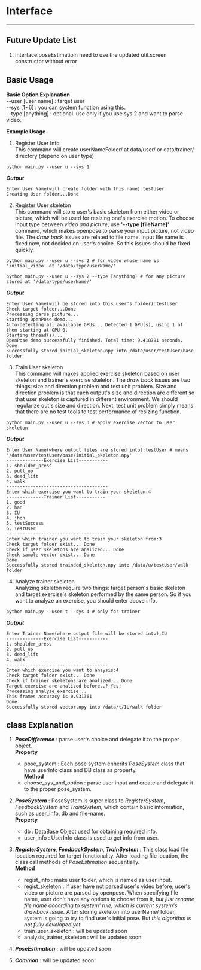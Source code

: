 # Interface
---
## Future Update List
1. interface.poseEstimatioin need to use the updated util.screen constructor without error  

## Basic Usage  

**Basic Option Explanation**  
--user [user name] : target user  
--sys [1~6] : you can system function using this.  
--type [anything] : optional. use only if you use sys 2 and want to parse video.  

**Example Usage**
1. Register User Info  
This command will create userNameFolder/ at data/user/ or data/trainer/ directory (depend on user type)
````
python main.py --user u --sys 1
````
***Output***   
````
Enter User Name(will create folder with this name):testUser
Creating User folder...Done
````

2. Register User skeleton  
This command will store user's basic skeleton from either video or picture, which will be used for resizing one's exercise motion. To choose input type between *video and picture*, use **'--type [fileName]'** command, which makes openpose to parse your input picture, not video file. The *draw back* issues are related to file name. Input file name is fixed now, not decided on user's choice. So this issues should be fixed quickly.  
````
python main.py --user u --sys 2 # for video whose name is 'initial_video' at '/data/type/userName/'
````

````
python main.py --user u --sys 2 --type [anything] # for any picture stored at '/data/type/userName/'
````

***Output***  
````
Enter User Name(wiil be stored into this user's folder):testUser
Check target folder...Done
Processing parse_picture...
Starting OpenPose demo...
Auto-detecting all available GPUs... Detected 1 GPU(s), using 1 of them starting at GPU 0.
Starting thread(s)...
OpenPose demo successfully finished. Total time: 9.418791 seconds.
Done
Successfully stored initial_skeleton.npy into /data/user/testUser/base folder
````

3. Train User skeleton  
This command will makes applied exercise skeleton based on user skeleton and trainer's exercise skeleton. The *draw back* issues are two things: size and direction problem and test unit problem. Size and direction problem is that each output's size and direction are different so that user skeleton is captured in different environment. We should regularize out's size and direction. Next, test unit problem simply means that there are no test tools to test performance of resizing function.  
````
python main.py --user u --sys 3 # apply exercise vector to user skeleton
````  
***Output***  
````
Enter User Name(where output files are stored into):testUser # means '/data/user/testUser/base/initial_skeleton.npy'
--------------Exercise List-----------
1. shoulder_press
2. pull_up
3. dead_lift
4. walk
--------------------------------------
Enter which exercise you want to train your skeleton:4
--------------Trainer List-----------
1. good
2. han
3. IU
4. jhon
5. testSuccess
6. TestUser
--------------------------------------
Enter which trainer you want to train your skeleton from:3
Check target folder exist... Done
Check if user skeletons are analized... Done
Check sample vector exist... Done
Done
Successfully stored trainded_skeleton.npy into /data/u/testUser/walk folder
````

4. Analyze trainer skeleton  
Analyzing skeleton require two things: target person's basic skeleton and target exercise's skeleton performed by the same person. So if you want to analyze an exercise, you should enter above info.  
````
python main.py --user t --sys 4 # only for trainer
````  
***Output***
````
Enter Trainer Name(where output file will be stored into):IU
--------------Exercise List-----------
1. shoulder_press
2. pull_up
3. dead_lift
4. walk
--------------------------------------
Enter which exercise you want to anaysis:4
Check target folder exist... Done
Check if trainer skeletons are analized... Done
Target exercise are analized before..? Yes!
Processing analyze_exercise...
This frames accuracy is 0.931361
Done
Successfully stored vector.npy into /data/t/IU/walk folder
````  
## class Explanation  
1. ***PoseDifference*** : parse user's choice and delegate it to the proper object.  
  **Property**  
   * pose_system : Each pose system enherits *PoseSystem* class that have userInfo class and DB class as property.  
  **Method**  
   * choose_sys_and_option : parse user input and create and delegate it to the proper pose_system.  

2. ***PoseSystem*** : PoseSystem is super class to *RegisterSystem*, *FeedbackSystem* and *TrainSystem*, which contain basic information, such as user_info, db and file-name.  
  **Property**  
   * db : DataBase Object used for obtaining required info.  
   * user_info : UserInfo class is used to get info from user.  

3. ***RegisterSystem***, ***FeedbackSystem***, ***TrainSystem*** :  This class load file location required for target functionality. After loading file location, the class call methods of *PoseEstimation* sequentially.  
  **Method**  
   * regist_info : make user folder, which is named as user input.
   * regist_skeleton : If user have not parsed user's video before, user's video or picture are parsed by openpose. When specifying file name, user don't have any options to choose from it, *but just rename file name according to system' rule, which is current system's drawback issue.* After storing skeleton into userName/ folder, system is going to try to find user's initial pose. But *this algorithm is not fully developed yet.*   
   * train_user_skeleton : will be updated soon  
   * analysis_trainer_skeleton : wiil be updated soon  

4. ***PoseEstimation*** : will be updated soon  

5. ***Common*** : will be updated soon  
